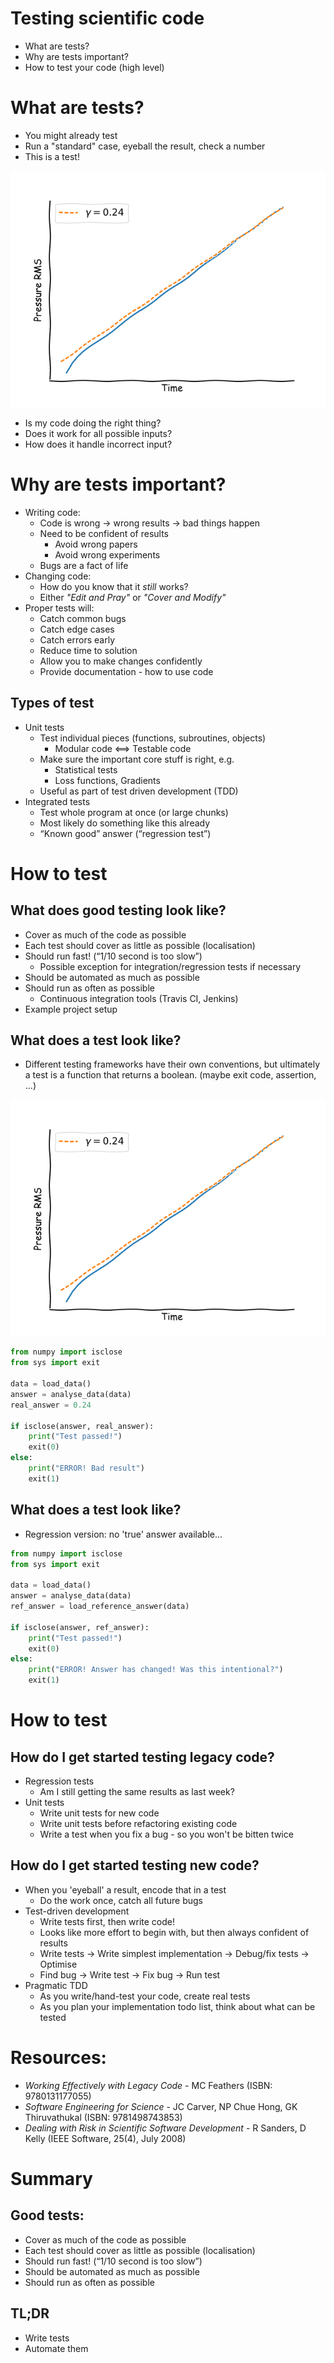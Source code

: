 


# Testing scientific code

- What are tests?
- Why are tests important?
- How to test your code (high level)



# What are tests?

- You might already test
- Run a "standard" case, eyeball the result, check a number
- This is a test!

![exp_growth_test](exp_growth_test.png)

- Is my code doing the right thing?
- Does it work for all possible inputs?
- How does it handle incorrect input?

# Why are tests important?

- Writing code:
    - Code is wrong → wrong results → bad things happen
    - Need to be confident of results
        - Avoid wrong papers
        - Avoid wrong experiments
    - Bugs are a fact of life
- Changing code:
    - How do you know that it *still* works?
    - Either _"Edit and Pray"_ or _"Cover and Modify"_
- Proper tests will:
    - Catch common bugs
    - Catch edge cases
    - Catch errors early
    - Reduce time to solution
    - Allow you to make changes confidently
    - Provide documentation - how to use code


<!-- # What to test

- You will    not get 100%    coverage    
- Focus on  anything    relevant    for your    results 
    - Data  handling    –>  Does    it  really  open    what    I   want?   
    – Maths –>  Are the calculations correct?    
    – Metadata  –>  Are my  timings  correct?    
• Bits that perform critical computations
• Bits that are hard to  understand  
 -->

## Types of test

- Unit tests
    - Test individual pieces (functions, subroutines, objects)
        - Modular code <==> Testable code
    - Make sure the important core stuff is right, e.g.
        - Statistical tests
        - Loss functions, Gradients
    - Useful as part of test driven development (TDD)
- Integrated tests
    - Test whole program at once (or large chunks)
    - Most likely do something like this already
    - “Known good” answer (“regression test”)



# How to test

## What does good testing look like?

- Cover as much of the code as possible
- Each test should cover as little as possible (localisation)
- Should run fast! (“1/10 second is too slow”)
    - Possible exception for integration/regression tests if necessary
- Should be automated as much as possible
- Should run as often as possible
    - Continuous integration tools (Travis CI, Jenkins)
- Example project setup


## What does a test look like?

- Different testing frameworks have their own conventions, but ultimately a test is a function that returns a boolean. (maybe exit code, assertion, ...)

![exp_growth_test](exp_growth_test.png)

```python
from numpy import isclose
from sys import exit

data = load_data()
answer = analyse_data(data)
real_answer = 0.24

if isclose(answer, real_answer):
    print("Test passed!")
    exit(0)
else:
    print("ERROR! Bad result")
    exit(1)
```


## What does a test look like?
- Regression version: no 'true' answer available...

```python
from numpy import isclose
from sys import exit

data = load_data()
answer = analyse_data(data)
ref_answer = load_reference_answer(data)

if isclose(answer, ref_answer):
    print("Test passed!")
    exit(0)
else:
    print("ERROR! Answer has changed! Was this intentional?")
    exit(1)
```



# How to test

## How do I get started testing legacy code? 
- Regression tests 
    - Am I still getting the same results as last week?
- Unit tests
    - Write unit tests for new code
    - Write unit tests before refactoring existing code
    - Write a test when you fix a bug - so you won't be bitten twice


## How do I get started testing new code?

- When you 'eyeball' a result, encode that in a test
    - Do the work once, catch all future bugs
- Test-driven development
    - Write tests first, then write code!
    - Looks like more effort to begin with, but then always confident of results
    - Write tests → Write simplest implementation → Debug/fix tests → Optimise
    - Find bug → Write test → Fix bug → Run test
- Pragmatic TDD 
    - As you write/hand-test your code, create real tests
    - As you plan your implementation todo list, think about what can be tested



# Resources:

- _Working Effectively with Legacy Code_ - MC Feathers (ISBN: 9780131177055)
- _Software Engineering for Science_ - JC Carver, NP Chue Hong, GK Thiruvathukal (ISBN: 9781498743853)
- _Dealing with Risk in Scientific Software Development_ - R Sanders, D Kelly (IEEE Software, 25(4), July 2008)



# Summary

## Good tests:

- Cover as much of the code as possible
- Each test should cover as little as possible (localisation)
- Should run fast! (“1/10 second is too slow”)
- Should be automated as much as possible
- Should run as often as possible


## TL;DR

- Write tests
- Automate them

